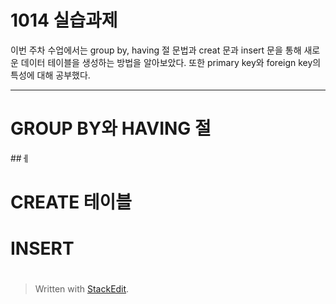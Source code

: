 # 1014 실습과제

이번 주차 수업에서는 group by, having 절 문법과 creat 문과 insert 문을 통해 새로운 데이터 테이블을 생성하는 방법을 알아보았다. 또한 primary key와 foreign key의 특성에 대해 공부했다.

---
# GROUP BY와 HAVING 절
##ㅔ
# CREATE 테이블

# INSERT 

#


> Written with [StackEdit](https://stackedit.i1o/).
<!--stackedit_data:
eyJoaXN0b3J5IjpbMTAxMjEzMzE0NSwtMTAxOTkwNjc3NiwtMj
I2NzUxNTI0XX0=
-->